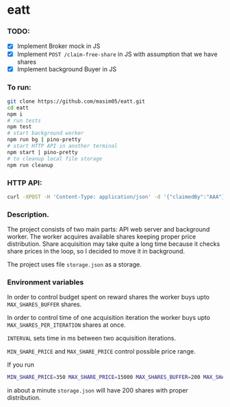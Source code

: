 # eatt

### TODO:

- [x] Implement Broker mock in JS
- [x] Implement `POST /claim-free-share` in JS with assumption that we have shares
- [x] Implement background Buyer in JS

### To run:

```bash
git clone https://github.com/masim05/eatt.git
cd eatt
npm i
# run tests
npm test
# start background worker
npm run bg | pino-pretty
# start HTTP API in another terminal
npm start | pino-pretty
# to cleanup local file storage
npm run cleanup
```

### HTTP API:

```bash
curl -XPOST -H 'Content-Type: application/json' -d '{"claimedBy":"AAA"}' localhost:3000/claim-free-share
```

### Description.

The project consists of two main parts: API web server and background worker.
The worker acquires available shares keeping proper price distribution.
Share acquisition may take quite a long time because it checks share prices in the loop,
so I decided to move it in background.

The project uses file `storage.json` as a storage.

### Environment variables

In order to control budget spent on reward shares the worker buys upto
`MAX_SHARES_BUFFER` shares.

In order to control time of one acquisition iteration the worker buys
upto `MAX_SHARES_PER_ITERATION` shares at once.

`INTERVAL` sets time in ms between two acquisition iterations.

`MIN_SHARE_PRICE` and `MAX_SHARE_PRICE` control possible price range.

If you run

```bash
MIN_SHARE_PRICE=350 MAX_SHARE_PRICE=15000 MAX_SHARES_BUFFER=200 MAX_SHARES_PER_ITERATION=50 INTERVAL=5000 npm run bg
```

in about a minute `storage.json` will have 200 shares with proper distribution.

